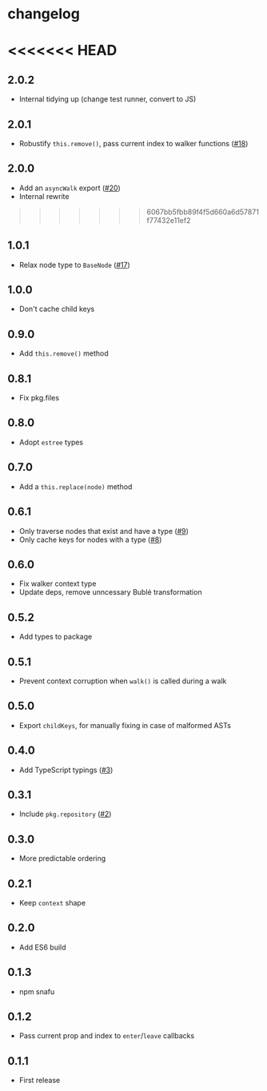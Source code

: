 # changelog

<<<<<<< HEAD
=======
## 2.0.2

* Internal tidying up (change test runner, convert to JS)

## 2.0.1

* Robustify `this.remove()`, pass current index to walker functions ([#18](https://github.com/Rich-Harris/estree-walker/pull/18))

## 2.0.0

* Add an `asyncWalk` export ([#20](https://github.com/Rich-Harris/estree-walker/pull/20))
* Internal rewrite

>>>>>>> 6067bb5fbb89f4f5d660a6d57871f77432e11ef2
## 1.0.1

* Relax node type to `BaseNode` ([#17](https://github.com/Rich-Harris/estree-walker/pull/17))

## 1.0.0

* Don't cache child keys

## 0.9.0

* Add `this.remove()` method

## 0.8.1

* Fix pkg.files

## 0.8.0

* Adopt `estree` types

## 0.7.0

* Add a `this.replace(node)` method

## 0.6.1

* Only traverse nodes that exist and have a type ([#9](https://github.com/Rich-Harris/estree-walker/pull/9))
* Only cache keys for nodes with a type ([#8](https://github.com/Rich-Harris/estree-walker/pull/8))

## 0.6.0

* Fix walker context type
* Update deps, remove unncessary Bublé transformation

## 0.5.2

* Add types to package

## 0.5.1

* Prevent context corruption when `walk()` is called during a walk

## 0.5.0

* Export `childKeys`, for manually fixing in case of malformed ASTs

## 0.4.0

* Add TypeScript typings ([#3](https://github.com/Rich-Harris/estree-walker/pull/3))

## 0.3.1

* Include `pkg.repository` ([#2](https://github.com/Rich-Harris/estree-walker/pull/2))

## 0.3.0

* More predictable ordering

## 0.2.1

* Keep `context` shape

## 0.2.0

* Add ES6 build

## 0.1.3

* npm snafu

## 0.1.2

* Pass current prop and index to `enter`/`leave` callbacks

## 0.1.1

* First release

